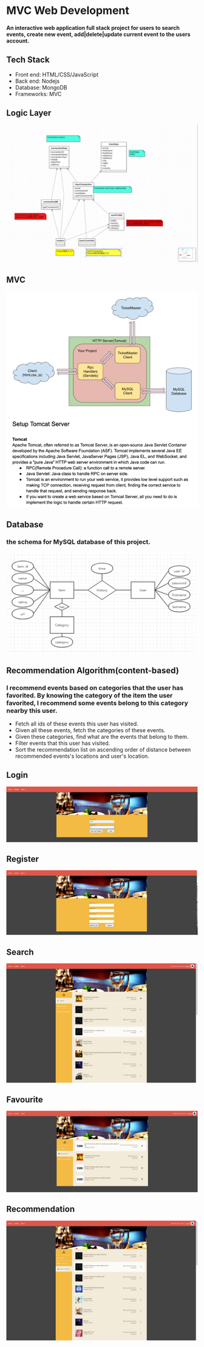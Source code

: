 # MVC Web Development
#### An interactive web application full stack project for users to search events, create new event, add|delete|update current event to the users account.
## Tech Stack
* Front end: HTML/CSS/JavaScript
* Back end: Nodejs
* Database: MongoDB
* Frameworks: MVC 


## Logic Layer
![image](https://github.com/yingwang131/MVCWebDevelopment/blob/master/MVCWebProject/FinalProjectApplication/DemoPic/logic.png)
## MVC
![image](https://github.com/yingwang131/Event-Recommendation/blob/master/DemoPic/rpc.png)
## Database
### the schema for MySQL database of this project.
![image](https://github.com/yingwang131/Event-Recommendation/blob/master/DemoPic/db.png)
## Recommendation Algorithm(content-based)
### I recommend events based on categories that the user has favorited. By knowing the category of the item the user favorited, I recommend some events belong to this category nearby this user.
* Fetch all ids of these events this user has visited.
* Given all these events, fetch the categories of these events.
* Given these categories, find what are the events that belong to them.
* Filter events that this user has visited.
* Sort the recommendation list on ascending order of distance between recommended events's locations and user's location.
## Login
![image](https://github.com/yingwang131/Event-Recommendation/blob/master/DemoPic/login.png)
## Register
![image](https://github.com/yingwang131/Event-Recommendation/blob/master/DemoPic/register.png)
## Search
![image](https://github.com/yingwang131/Event-Recommendation/blob/master/DemoPic/search.png)
## Favourite
![image](https://github.com/yingwang131/Event-Recommendation/blob/master/DemoPic/fav.png)
## Recommendation
![image](https://github.com/yingwang131/Event-Recommendation/blob/master/DemoPic/recom.png)
